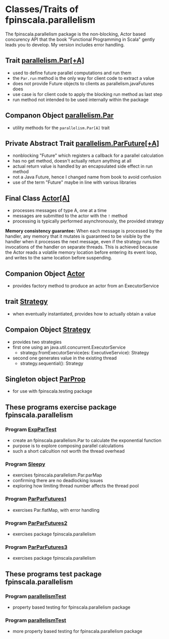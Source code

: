 # Classes/Traits of fpinscala.parallelism

The fpinscala.parallelism package is the non-blocking, Actor based concurency
API that the book "Functional Programming in Scala" gently leads you to develop.
My version includes error handling.

## Trait [parallelism.Par[+A]](parallelism.scala#L27-L173)

* used to define future parallel computations and run them
* the `Par.run` method is the only way for client code to extract a value
* does not provide Future objects to clients as parallelism.javaFutures does
* use case is for client code to apply the blocking run method as last step
* run method not intended to be used internally within the package

## Companon Object [parallelism.Par](parallelism.scala#L176-L356)

* utility methods for the `parallelism.Par[A]` trait

## Private Abstract Trait [parallelism.ParFuture[+A]](parallelism.scala#L14-L25)

* nonblocking "Future" which registers a callback for a parallel calculation
* has no get method, doesn't actually return anything at all
* actual return value is handled by an encapsulated side effect in run method
* not a Java Future, hence I changed name from book to avoid confusion
* use of the term "Future" maybe in line with various libraries

## Final Class [Actor[A]](Actor.scala#L19-L98)

* processes messages of type A, one at a time
* messages are submitted to the actor with the `!` method
* processing is typically performed asynchronously, the provided strategy

**Memory consistency guarantee:** When each message is processed by the
handler, any memory that it mutates is guaranteed to be visible by the
handler when it processes the next message, even if the strategy runs
the invocations of the handler on separate threads.  This is achieved
because the Actor reads a volatile memory location before entering its
event loop, and writes to the same location before suspending.

## Companion Object [Actor](Actor.scala#L100-L107)

* provides factory method to produce an actor from an ExecutorService

## trait [Strategy](Actor.scala#L109-L117)

* when eventually instantiated, provides how to actually obtain a value

## Compaion Object [Strategy](Actor.scala#L119-L138)

* provides two strategies
* first one using an java.util.concurrent.ExecutorService
  * strategy.fromExecutorService(es: ExecutiveService): Strategy
* second one generates value in the existing thread
  * strategy.sequential(): Strategy

## Singleton object [ParProp](ParProp.scala#L12-L39)

* for use with fpinscala.testing package

## These programs exercise package fpinscala.parallelism

### Program [ExpParTest](exerciseCode/ExpParTest.scala)

* create an fpinscala.parallelism.Par to calculate the exponential function
* purpose is to explore composing parallel calculations
* such a short calcultion not worth the thread overhead

### Program [Sleepy](exerciseCode/Sleepy.scala)

* exercises fpinscala.parallelism.Par.parMap
* confirming there are no deadlocking issues
* exploring how limiting thread number affects the thread pool

### Program [ParParFutures1](exerciseCode/ParParFutures1.scala)

* exercises Par.flatMap, with error handling

### Program [ParParFutures2](exerciseCode/ParParFutures2.scala)

* exercises package fpinscala.parallelism

### Program [ParParFutures3](exerciseCode/ParParFutures3.scala)

* exercises package fpinscala.parallelism

## These programs test package fpinscala.parallelism

### Program [parallelismTest](../../../../test/scala/fpinscala/parallelism/parallelismCheck.scala)

* property based testing for fpinscala.parallelism package

### Program [parallelismTest](../../../../test/scala/fpinscala/parallelism/parallelismParProp.scala)

* more property based testing for fpinscala.parallelism package
